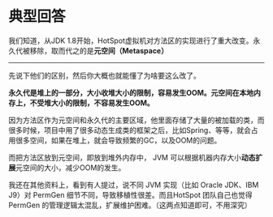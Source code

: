 # 典型回答


我们知道，从JDK 1.8开始，HotSpot虚拟机对方法区的实现进行了重大改变。永久代被移除，取而代之的是**元空间（Metaspace）**

****

先说下他们的区别，然后你大概也就能懂了为啥要这么改了。



**永久代是堆上的一部分，大小收堆大小的限制，容易发生OOM。元空间在本地内存上，不受堆大小的限制，不容易发生OOM。**



因为方法区作为元空间和永久代的主要区域，他里面存储了大量的被加载的类，而很多时候，项目中用了很多动态生成类的框架之后，比如Spring、等等，就会占用很多空间，如果在堆上，就会导致频繁的GC，以及OOM的问题。



而把方法区放到元空间，即放到堆外内存中， JVM 可以根据机器内存大小**动态扩展**元空间的大小，减少OOM的发生。



我还在其他资料上，看到有人提过，说不同 JVM 实现（比如 Oracle JDK、IBM J9）对 PermGen 细节不同，导致移植性很差。而且HotSpot 团队自己也觉得 PermGen 的管理逻辑太混乱，扩展维护困难。（这两点知道即可，不用深究）

